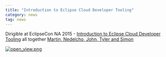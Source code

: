 ```yaml
---
title: "Introduction to Eclipse Cloud Developer Tooling"
category: news
tag: news
---
```


Dirigible at EclipseCon NA 2015 -
[Introduction to Eclipse Cloud Developer Tooling](https://www.eclipsecon.org/na2015/session/introduction-eclipse-cloud-developer-tooling)
all together [Martin, Nedelcho, John, Tyler and Simon](https://twitter.com/delchevn/status/575081119407738881)


<a href="https://pbs.twimg.com/media/B_sZOyPVAAAt3KO.jpg"><img alt="open_view.png" class="jive-image" src="https://pbs.twimg.com/media/B_sZOyPVAAAt3KO.jpg"></a><br>
